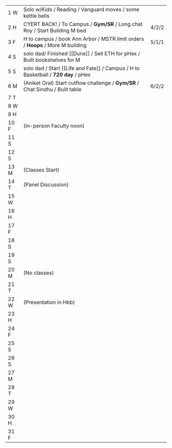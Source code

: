 |      |                                                                                    |       |
| ---- | ---------------------------------------------------------------------------------- | ----- |
| 1  W | Solo w/Kids / Reading / Vanguard moves / some kettle bells                         |       |
| 2  H | CYERT BACK! / To Campus / **Gym/SR** / Long chat Roy / Start Building M bed        | 4/2/2 |
| 3  F | H to campus / book Ann Arbor / MSTR limit orders / **Hoops** / More M building     | 5/1/1 |
| 4  S | solo dad/ Finished [[Dune]] / Sell ETH for pHex / Built bookshelves for M          |       |
| 5  S | solo dad / Start [[Life and Fate]] / Campus / H to Basketball / **720 day** / pHex |       |
| 6  M | (Aniket Oral) Start cutflow challenge / **Gym/SR** / Chat Sindhu / Built table     | 6/2/2 |
| 7  T |                                                                                    |       |
| 8  W |                                                                                    |       |
| 9  H |                                                                                    |       |
| 10 F | (in-person Faculty noon)                                                           |       |
| 11 S |                                                                                    |       |
| 12 S |                                                                                    |       |
| 13 M | (Classes Start)                                                                    |       |
| 14 T | (Panel Discussion)                                                                 |       |
| 15 W |                                                                                    |       |
| 16 H |                                                                                    |       |
| 17 F |                                                                                    |       |
| 18 S |                                                                                    |       |
| 19 S |                                                                                    |       |
| 20 M | (No classes)                                                                       |       |
| 21 T |                                                                                    |       |
| 22 W | (Presentation in Hbb)                                                              |       |
| 23 H |                                                                                    |       |
| 24 F |                                                                                    |       |
| 25 S |                                                                                    |       |
| 26 S |                                                                                    |       |
| 27 M |                                                                                    |       |
| 28 T |                                                                                    |       |
| 29 W |                                                                                    |       |
| 30 H |                                                                                    |       |
| 31 F |                                                                                    |       |
